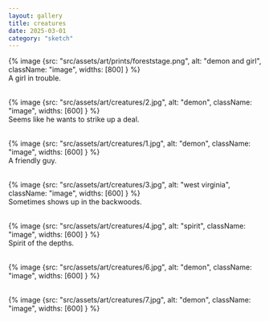 ```yaml
---
layout: gallery
title: creatures
date: 2025-03-01
category: "sketch"
---
```



{% image {src: "src/assets/art/prints/foreststage.png", alt: "demon and girl", className: "image", widths: [800] } %}
<br>
A girl in trouble.
<br>
<br>

{% image {src: "src/assets/art/creatures/2.jpg", alt: "demon", className: "image", widths: [600] } %}
<br>
Seems like he wants to strike up a deal.
<br>
<br>

{% image {src: "src/assets/art/creatures/1.jpg", alt: "demon", className: "image", widths: [600] } %}
<br>
A friendly guy.
<br>
<br>

{% image {src: "src/assets/art/creatures/3.jpg", alt: "west virginia", className: "image", widths: [600] } %}
<br>
Sometimes shows up in the backwoods.
<br>
<br>

{% image {src: "src/assets/art/creatures/4.jpg", alt: "spirit", className: "image", widths: [600] } %}
<br>
Spirit of the depths.
<br>
<br>

{% image {src: "src/assets/art/creatures/6.jpg", alt: "demon", className: "image", widths: [600] } %}
<br>
<br>

{% image {src: "src/assets/art/creatures/7.jpg", alt: "demon", className: "image", widths: [600] } %}
<br>
<br>
